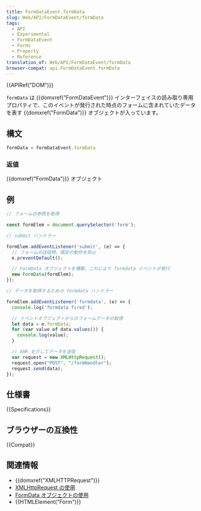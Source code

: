 ```yaml
---
title: FormDataEvent.formData
slug: Web/API/FormDataEvent/formData
tags:
  - API
  - Experimental
  - FormDataEvent
  - Forms
  - Property
  - Reference
translation_of: Web/API/FormDataEvent/formData
browser-compat: api.FormDataEvent.formData
---
```

{{APIRef("DOM")}}

`formData` は {{domxref("FormDataEvent")}} インターフェイスの読み取り専用プロパティで、このイベントが発行された時点のフォームに含まれていたデータを表す {{domxref("FormData")}} オブジェクトが入っています。

## 構文

```js
formData = formDataEvent.formData
```

### 返値

{{domxref("FormData")}} オブジェクト

## 例

```js
// フォームの参照を取得

const formElem = document.querySelector('form');

// submit ハンドラー

formElem.addEventListener('submit', (e) => {
  // フォームの送信時、既定の動作を抑止
  e.preventDefault();

  // FormData オブジェクトを構築、これにより formdata イベントが発行
  new FormData(formElem);
});

// データを取得するための formdata ハンドラー

formElem.addEventListener('formdata', (e) => {
  console.log('formdata fired');

  // イベントオブジェクトからのフォームデータの取得
  let data = e.formData;
  for (var value of data.values()) {
    console.log(value);
  }

  // XHR を介してデータを送信
  var request = new XMLHttpRequest();
  request.open("POST", "/formHandler");
  request.send(data);
});
```

## 仕様書

{{Specifications}}

## ブラウザーの互換性

{{Compat}}

## 関連情報

- {{domxref("XMLHTTPRequest")}}
- [XMLHttpRequest の使用](/ja/docs/Web/API/XMLHttpRequest/Using_XMLHttpRequest)
- [FormData オブジェクトの使用](/ja/docs/Web/API/FormData/Using_FormData_Objects)
- {{HTMLElement("Form")}}
